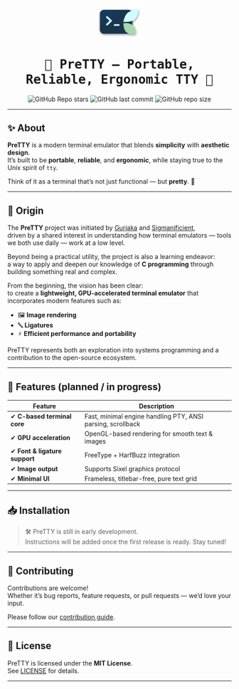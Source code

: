 <div align="center">

<img src="./icons/pretty.png" width="100px" alt="PreTTY logo">

# <samp>💠 PreTTY — Portable, Reliable, Ergonomic TTY 🌟</samp>

![GitHub Repo stars](https://img.shields.io/github/stars/pretty-terminal/pretty?style=for-the-badge&labelColor=2e3440&color=5e81ac)
![GitHub last commit](https://img.shields.io/github/last-commit/pretty-terminal/pretty?style=for-the-badge&labelColor=2e3440&color=5e81ac)
![GitHub repo size](https://img.shields.io/github/repo-size/pretty-terminal/pretty?style=for-the-badge&labelColor=2e3440&color=5e81ac)

</div>

---

## ✨ About

**PreTTY** is a modern terminal emulator that blends **simplicity** with **aesthetic design**.  
It’s built to be **portable**, **reliable**, and **ergonomic**, while staying true to the Unix spirit of `tty`.  

Think of it as a terminal that’s not just functional — but **pretty**. 🌸

---

## 🌱 Origin

The **PreTTY** project was initiated by [Gurjaka](https://github.com/Gurjaka) and [Sigmanificient](https://github.com/sigmanificient),  
driven by a shared interest in understanding how terminal emulators — tools we both use daily — work at a low level.  

Beyond being a practical utility, the project is also a learning endeavor:  
a way to apply and deepen our knowledge of **C programming** through building something real and complex.  

From the beginning, the vision has been clear:  
to create a **lightweight, GPU-accelerated terminal emulator** that incorporates modern features such as:  

- 🖼️ **Image rendering**  
- 🔤 **Ligatures**  
- ⚡ **Efficient performance and portability**  

PreTTY represents both an exploration into systems programming and a contribution to the open-source ecosystem.  

---

## 🚀 Features (planned / in progress)

| Feature                     | Description |
|-----------------------------|------------|
| ✔ **C-based terminal core**  | Fast, minimal engine handling PTY, ANSI parsing, scrollback |
| ✔ **GPU acceleration**       | OpenGL-based rendering for smooth text & images |
| ✔ **Font & ligature support**| FreeType + HarfBuzz integration |
| ✔ **Image output**           | Supports Sixel graphics protocol |
| ✔ **Minimal UI**             | Frameless, titlebar-free, pure text grid |

---

## 📥 Installation

> 🛠️ PreTTY is still in early development.  
Instructions will be added once the first release is ready. Stay tuned!

---

## 🤝 Contributing

Contributions are welcome!  
Whether it’s bug reports, feature requests, or pull requests — we’d love your input.  

Please follow our [contribution guide](./CONTRIBUTING.md).  

---

## 📜 License

PreTTY is licensed under the **MIT License**.  
See [LICENSE](./LICENSE) for details.  

---

